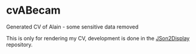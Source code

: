 # cvABecam
Generated CV of Alain - some sensitive data removed

This is only for rendering my CV, development is done in the [JSon2Display](https://github.com/abecam/Json2Display) repository.
